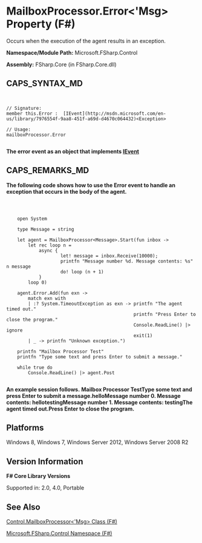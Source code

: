 # MailboxProcessor.Error<'Msg> Property (F#)

Occurs when the execution of the agent results in an exception.

**Namespace/Module Path:** Microsoft.FSharp.Control

**Assembly:** FSharp.Core (in FSharp.Core.dll)


## CAPS_SYNTAX_MD



```


// Signature:
member this.Error :  [IEvent](http://msdn.microsoft.com/en-us/library/7976554f-9aa8-451f-a69d-d4670c064432)<Exception>

// Usage:
mailboxProcessor.Error


```


**The error event as an object that implements [IEvent](http://msdn.microsoft.com/en-us/library/7976554f-9aa8-451f-a69d-d4670c064432)**
## CAPS_REMARKS_MD
**The following code shows how to use the Error event to handle an exception that occurs in the body of the agent.**


```



    open System

    type Message = string

    let agent = MailboxProcessor<Message>.Start(fun inbox ->
        let rec loop n =
            async {
                    let! message = inbox.Receive(10000);
                    printfn "Message number %d. Message contents: %s" n message
                    do! loop (n + 1)
            }
        loop 0)

    agent.Error.Add(fun exn ->
        match exn with
        | :? System.TimeoutException as exn -> printfn "The agent timed out."
                                               printfn "Press Enter to close the program."
                                               Console.ReadLine() |> ignore
                                               exit(1)
        | _ -> printfn "Unknown exception.")

    printfn "Mailbox Processor Test"
    printfn "Type some text and press Enter to submit a message."
      
    while true do
        Console.ReadLine() |> agent.Post


```



**An example session follows.**
**Mailbox Processor TestType some text and press Enter to submit a message.helloMessage number 0. Message contents: hellotestingMessage number 1. Message contents: testingThe agent timed out.Press Enter to close the program.**
## Platforms
Windows 8, Windows 7, Windows Server 2012, Windows Server 2008 R2


## Version Information
**F# Core Library Versions**

Supported in: 2.0, 4.0, Portable




## See Also
[Control.MailboxProcessor&#60;'Msg&#62; Class &#40;F&#35;&#41;](Control.MailboxProcessor+%27Msg+Class+%28F%23%29.md)

[Microsoft.FSharp.Control Namespace &#40;F&#35;&#41;](Microsoft.FSharp.Control+Namespace+%28F%23%29.md)

